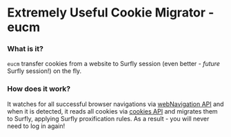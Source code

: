 Extremely Useful Cookie Migrator - eucm
========

### What is it?
`eucm` transfer cookies from a website to Surfly session (even better -
_future_ Surfly session!) on the fly.

### How does it work?
It watches for all successful browser navigations via [webNavigation API](https://developer.mozilla.org/en-US/docs/Mozilla/Add-ons/WebExtensions/API/webNavigation)
and when it is detected, it reads all cookies via [cookies API](https://developer.mozilla.org/en-US/docs/Mozilla/Add-ons/WebExtensions/API/cookies)
and migrates them to Surfly, applying Surfly proxification rules.
As a result - you will never need to log in again!

